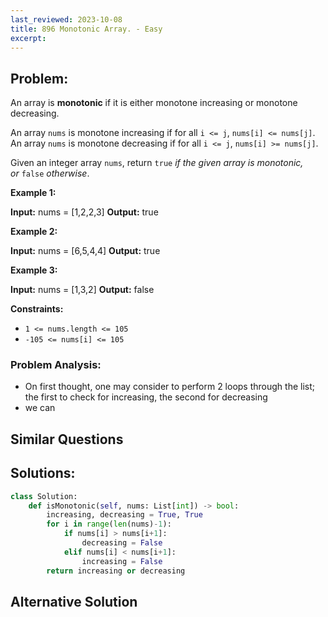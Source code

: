 ```yaml
---
last_reviewed: 2023-10-08
title: 896 Monotonic Array. - Easy
excerpt:
---
```

## Problem:

An array is **monotonic** if it is either monotone increasing or monotone decreasing.

An array `nums` is monotone increasing if for all `i <= j`, `nums[i] <= nums[j]`. An array `nums` is monotone decreasing if for all `i <= j`, `nums[i] >= nums[j]`.

Given an integer array `nums`, return `true` _if the given array is monotonic, or_ `false` _otherwise_.

**Example 1:**

**Input:** nums = [1,2,2,3]
**Output:** true

**Example 2:**

**Input:** nums = [6,5,4,4]
**Output:** true

**Example 3:**

**Input:** nums = [1,3,2]
**Output:** false

**Constraints:**

- `1 <= nums.length <= 105`
- `-105 <= nums[i] <= 105`

### Problem Analysis:

- On first thought, one may consider to perform 2 loops through the list; the first to check for increasing, the second for decreasing
- we can 

## Similar Questions

## Solutions:

```python
class Solution:
    def isMonotonic(self, nums: List[int]) -> bool:
        increasing, decreasing = True, True
        for i in range(len(nums)-1):
            if nums[i] > nums[i+1]:
                decreasing = False
            elif nums[i] < nums[i+1]:
                increasing = False
        return increasing or decreasing
```

## Alternative Solution